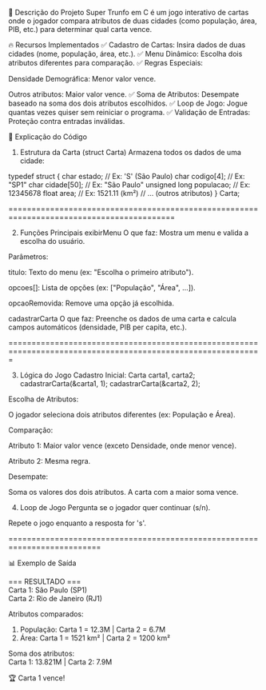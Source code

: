 📌 Descrição do Projeto
Super Trunfo em C é um jogo interativo de cartas onde o jogador compara atributos de duas cidades (como população, área, PIB, etc.) para determinar qual carta vence.

🔥 Recursos Implementados
✅ Cadastro de Cartas: Insira dados de duas cidades (nome, população, área, etc.).
✅ Menu Dinâmico: Escolha dois atributos diferentes para comparação.
✅ Regras Especiais:

Densidade Demográfica: Menor valor vence.

Outros atributos: Maior valor vence.
✅ Soma de Atributos: Desempate baseado na soma dos dois atributos escolhidos.
✅ Loop de Jogo: Jogue quantas vezes quiser sem reiniciar o programa.
✅ Validação de Entradas: Proteção contra entradas inválidas.


📝 Explicação do Código
1. Estrutura da Carta (struct Carta)
Armazena todos os dados de uma cidade:

typedef struct {
    char estado;               // Ex: 'S' (São Paulo)
    char codigo[4];            // Ex: "SP1"
    char cidade[50];           // Ex: "São Paulo"
    unsigned long populacao;   // Ex: 12345678
    float area;                // Ex: 1521.11 (km²)
    // ... (outros atributos)
} Carta;

==========================================================================================

2. Funções Principais
exibirMenu
O que faz: Mostra um menu e valida a escolha do usuário.

Parâmetros:

titulo: Texto do menu (ex: "Escolha o primeiro atributo").

opcoes[]: Lista de opções (ex: ["População", "Área", ...]).

opcaoRemovida: Remove uma opção já escolhida.

cadastrarCarta
O que faz: Preenche os dados de uma carta e calcula campos automáticos (densidade, PIB per capita, etc.).

=============================================================================================================

3. Lógica do Jogo
Cadastro Inicial:
Carta carta1, carta2;
cadastrarCarta(&carta1, 1);
cadastrarCarta(&carta2, 2);

Escolha de Atributos:

O jogador seleciona dois atributos diferentes (ex: População e Área).

Comparação:

Atributo 1: Maior valor vence (exceto Densidade, onde menor vence).

Atributo 2: Mesma regra.

Desempate:

Soma os valores dos dois atributos. A carta com a maior soma vence.

4. Loop de Jogo
Pergunta se o jogador quer continuar (s/n).

Repete o jogo enquanto a resposta for 's'.

==========================================================================

📊 Exemplo de Saída

=== RESULTADO ===  
Carta 1: São Paulo (SP1)  
Carta 2: Rio de Janeiro (RJ1)  

Atributos comparados:  
1. População: Carta 1 = 12.3M | Carta 2 = 6.7M  
2. Área: Carta 1 = 1521 km² | Carta 2 = 1200 km²  

Soma dos atributos:  
Carta 1: 13.821M | Carta 2: 7.9M  

🏆 Carta 1 vence!  